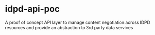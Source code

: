 # idpd-api-poc
A proof of concept API layer to manage content negotiation across IDPD resources and provide an abstraction to 3rd party data services
